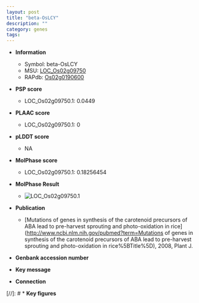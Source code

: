 ```yaml
---
layout: post
title: "beta-OsLCY"
description: ""
category: genes
tags: 
---
```


* **Information**  
    + Symbol: beta-OsLCY  
    + MSU: [LOC_Os02g09750](http://rice.plantbiology.msu.edu/cgi-bin/ORF_infopage.cgi?orf=LOC_Os02g09750)  
    + RAPdb: [Os02g0190600](http://rapdb.dna.affrc.go.jp/viewer/gbrowse_details/irgsp1?name=Os02g0190600)  

* **PSP score**  
    + LOC_Os02g09750.1: 0.0449 

* **PLAAC score**  
    + LOC_Os02g09750.1: 0 

* **pLDDT score**
    + NA


* **MolPhase score**
    + LOC_Os02g09750.1: 0.18256454

* **MolPhase Result**
    + ![LOC_Os02g09750.1](https://304243504.github.io/Pictures/LOC_Os02g/LOC_Os02g09750.1.png)

* **Publication**  
    + [Mutations of genes in synthesis of the carotenoid precursors of ABA lead to pre-harvest sprouting and photo-oxidation in rice](http://www.ncbi.nlm.nih.gov/pubmed?term=Mutations of genes in synthesis of the carotenoid precursors of ABA lead to pre-harvest sprouting and photo-oxidation in rice%5BTitle%5D), 2008, Plant J.

* **Genbank accession number**  

* **Key message**  

* **Connection**  

[//]: # * **Key figures**  


